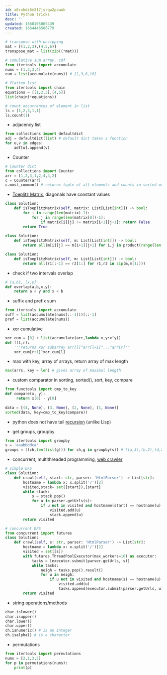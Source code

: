 ```yaml
---
id: x0cxhdz6m217jsrqw2pcwuk
title: Python tricks
desc: ''
updated: 1668105065439
created: 1664446506779
---
```




```Python
# transpose with unzipping
mat = [(1,2,3),(4,5,6)]
transpose_mat = list(zip((*mat)))
```

```Python
# cumulative sum array, cdf
from itertools import accumulate
nums = [1,2,3,4]
cum = list(accumulate(nums)) # [1,3,6,10]
```

```Python
# flatten list
from itertools import chain
equations = [[1,2,3],[4,5]]
list(chain(*equations))

```

```Python
# count occurrences of element in list
ls = [1,2,3,1,1]
ls.count(1)
```

- adjacency list
```Python
from collections import defaultdict
adj = defaultdict(list) # default dict takes a function
for u,v in edges:
    adf[u].append(v)

```

- Counter
```Python
# Counter dict
from collections import Counter
arr = [1,2,3,1,2,4,4,2]
c = Counter(arr)
c.most_common() # returns tuple of all elements and counts in sorted order
```

- [Toeplitz Matrix](https://leetcode.com/problems/toeplitz-matrix/), diagonals have constant values
```Python
class Solution:
    def isToeplitzMatrix(self, matrix: List[List[int]]) -> bool:
        for i in range(len(matrix)-1):
            for j in range(len(matrix[0])-1):
                if matrix[i][j] != matrix[i+1][j+1]: return False
        return True
    
class Solution:
    def isToeplitzMatrix(self, m: List[List[int]]) -> bool:
        return all(m[i][j] == m[i+1][j+1] for i,j in product(range(len(m)-1),range(len(m[0])-1)))

class Solution:
    def isToeplitzMatrix(self, m: List[List[int]]) -> bool:
        return all(r1[:-1] == r2[1:] for r1,r2 in zip(m,m[1:]))

```

- check if two intervals overlap

```Python
# [a,b], [x,y]
def overlap(a,b,x,y):
    return a < y and x < b
```
- suffix and prefix sum
```python
from itertools import accumulate
suff = list(accumulate(nums[::-1]))[::-1]
pref = list(accumulate(nums))
```

- xor cumulative
```python
xor_cum = [0] + list(accumulate(arr,lambda x,y:x^y))
def f(l,r):
    '''returns xor subarray arr[l]^arr[l+1]^...^arr[r]'''
    xor_cum[r+1]^xor_cum[l]
```

- max with key, array of arrays, return array of max length
```Python
max(arrs, key = len) # gives array of maximul length
```

- custom comparator in sorting, sorted(), sort, key, compare
```Python
from functools import cmp_to_key
def compare(x, y):
     return x[0] - y[0]
 
data = [(4, None), (3, None), (2, None), (1, None)]
sorted(data, key=cmp_to_key(compare))
```

- python does not have tail [recursion](https://stackoverflow.com/questions/13591970/does-python-optimize-tail-recursion) (unlike Lisp)

- get groups, groupby

```Python
from itertools import groupby
s = 'aaabbddca'
groups = [(ch,len(list(g))) for ch,g in groupby(s)] # [(a,3),(b,2),(d,2),(c,1),(a,1)]
```

- concurrent, multithreaded programming, [web crawler](https://leetcode.com/problems/web-crawler-multithreaded/)
```Python
# simple DFS
class Solution:
    def crawl(self, start: str, parser: 'HtmlParser') -> List[str]:
        hostname = lambda x: x.split('/')[2]
        visited,stack= set([start]),[start]
        while stack:
            s = stack.pop()
            for u in parser.getUrls(s):
                if u not in visited and hostname(start) == hostname(u):
                    visited.add(u)
                    stack.append(u)
        return visited

# concurrent DFS
from concurrent import futures
class Solution:
    def crawl(self, s: str, parser: 'HtmlParser') -> List[str]:
        hostname = lambda x: x.split('/')[2]
        visited = set([s])
        with futures.ThreadPoolExecutor(max_workers=16) as executor:
            tasks = [executor.submit(parser.getUrls, s)]
            while tasks:
                neigh = tasks.pop().result()
                for u in neigh:
                    if u not in visited and hostname(s) == hostname(u):
                        visited.add(u)
                        tasks.append(executor.submit(parser.getUrls, u))
        return visited
```

- string operations/methods
```Python
char.islower()
char.isupper()
char.lower()
char.upper()
ch.isnumeric() # is an integer
ch.isalpha() # is a character
```

- permutations
```python
from itertools import permutations
nums = [2,1,3,5]
for p in permutations(nums):
    print(p)
```